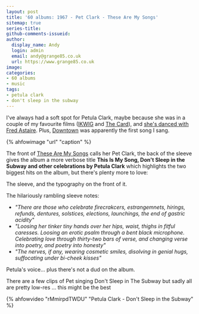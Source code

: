 ```yaml
---
layout: post
title: '60 albums: 1967 - Pet Clark - These Are My Songs'
sitemap: true
series-title:
github-comments-issueid:
author:
  display_name: Andy
  login: admin
  email: andy@grange85.co.uk
  url: https://www.grange85.co.uk
image:
categories:
- 60 albums
- music
tags:
- petula clark
- don't sleep in the subway
---
```

I've always had a soft spot for Petula Clark, maybe because she was in a couple of my favourite films ([IKWIG](https://en.wikipedia.org/wiki/I_Know_Where_I%27m_Going!) and [The Card](https://en.wikipedia.org/wiki/The_Card_(1952_film))), and [she's danced with Fred Astaire](https://www.youtube.com/watch?v=v6Wp4GiCGkw). Plus, [Downtown](https://www.youtube.com/watch?v=9SsuPw0tqCE) was apparently the first song I sang.

{% ahfowimage "url" "caption" %}

The front of [These Are My Songs](https://en.wikipedia.org/wiki/These_Are_My_Songs) calls her Pet Clark, the back of the sleeve gives the album a more verbose title **This Is My Song, Don't Sleep in the Subway and other celebrations by Petula Clark** which highlights the two biggest hits on the album, but there's plenty more to love: 

The sleeve, and the typography on the front of it.

The hilariously rambling sleeve notes:
 - _"There are those who celebrate firecrakcers, estrangemnets, hirings, refunds, dentures, solstices, elections, launchings, the end of gastric acidity"_
 - _"Loosing her tinker tiny hands over her hips, waist, thighs in fitful caresses. Loosing an erotic psalm  through a bent black microphone. Celebrating love through thirty-two bars of verse, and changing verse into poetry, and poetry into honesty"_
 - _"The nerves, if any, wearing cosmetic smiles, disolving in genial hugs, suffocating under bi-cheek kisses"_

Petula's voice... plus there's not a dud on the album.

There are a few clips of Pet singing Don't Sleep in The Subway but sadly all are pretty low-res ... this might be the best

{% ahfowvideo "rMmirpdTWDU" "Petula Clark - Don't Sleep in the Subway" %}
